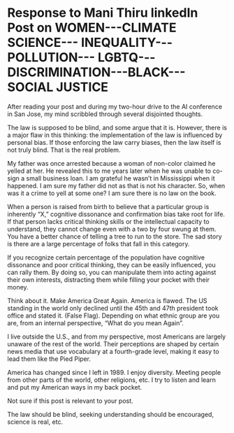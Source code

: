 # Response to Mani Thiru linkedIn Post on WOMEN---CLIMATE SCIENCE--- INEQUALITY---POLLUTION--- LGBTQ---DISCRIMINATION---BLACK--- SOCIAL JUSTICE 
After reading your post and during my two-hour drive to the AI conference in San Jose, my mind scribbled through several disjointed thoughts.

The law is supposed to be blind, and some argue that it is. However, there is a major flaw in this thinking: the implementation of the law is influenced by personal bias. If those enforcing the law carry biases, then the law itself is not truly blind. That is the real problem.



My father was once arrested because a woman of non-color claimed he yelled at her. He revealed this to me years later when he was unable to co-sign a small business loan. I am grateful he wasn’t in Mississippi when it happened. I am sure my father did not as that is not his character. So, when was it a crime to yell at some one? I am sure there is no law on the book.

When a person is raised from birth to believe that a particular group is inherently “X,” cognitive dissonance and confirmation bias take root for life. If that person lacks critical thinking skills or the intellectual capacity to understand, they cannot change even with a two by four swung at them. You have a better chance of telling a tree to run to the store. The sad story is there are a large percentage of folks that fall in this category.

If you recognize certain percentage of the population have cognitive dissonance and poor critical thinking, they can be easily influenced, you can rally them. By doing so, you can manipulate them into acting against their own interests, distracting them while filling your pocket with their money.

Think about it. Make America Great Again. America is flawed. The US standing in the world only declined until the 45th and 47th president took office and stated it. (False Flag). Depending on what ethnic group are you are, from an internal perspective, “What do you mean Again”.

I live outside the U.S., and from my perspective, most Americans are largely unaware of the rest of the world. Their perceptions are shaped by certain news media that use vocabulary at a fourth-grade level, making it easy to lead them like the Pied Piper.

America has changed since I left in 1989. I enjoy diversity. Meeting people from other parts of the world, other religions, etc. I try to listen and learn and put my American ways in my back pocket.

Not sure if this post is relevant to your post.

 

The law should be blind, seeking understanding should be encouraged, science is real, etc.
